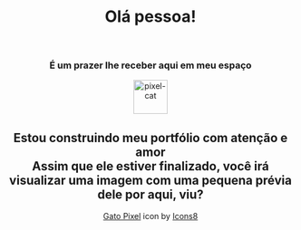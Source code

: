 <h1 align='center'> Olá pessoa!</h1> <br>
<h3 align='center'> É um prazer lhe receber aqui em meu espaço </h3>
<div align='center'>
<img width="60" height="60" src="https://img.icons8.com/fluency/48/000000/pixel-cat.png" alt="pixel-cat"/>
</div>


<h2 align='center'> Estou construindo meu portfólio com atenção e amor <br>
Assim que ele estiver finalizado, você irá visualizar uma imagem com uma pequena prévia dele por aqui, viu?  </h2> 

<p align='center'>
  <a href="https://icons8.com/icon/PL6OMAFMAzDr/gato-pixel">Gato Pixel</a> icon by <a href="https://icons8.com">Icons8</a>
</p>
